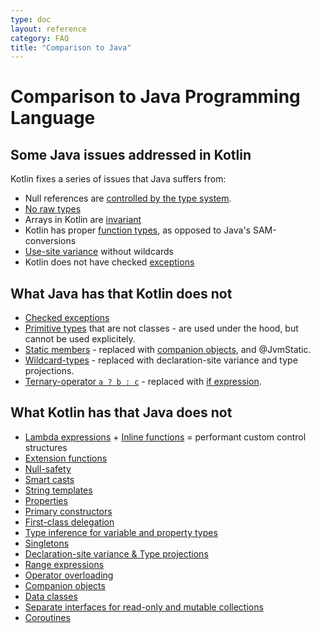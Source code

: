 ```yaml
---
type: doc
layout: reference
category: FAQ
title: "Comparison to Java"
---
```


# Comparison to Java Programming Language

## Some Java issues addressed in Kotlin

Kotlin fixes a series of issues that Java suffers from:

* Null references are [controlled by the type system](null-safety.html).
* [No raw types](java-interop.html)
* Arrays in Kotlin are [invariant](basic-types.html#arrays)
* Kotlin has proper [function types](lambdas.html#function-types), as opposed to Java's SAM-conversions
* [Use-site variance](generics.html#use-site-variance-type-projections) without wildcards
* Kotlin does not have checked [exceptions](exceptions.html)

## What Java has that Kotlin does not

* [Checked exceptions](exceptions.html)
* [Primitive types](basic-types.html) that are not classes - are used under the hood, but cannot be used explicitely. 
* [Static members](classes.html) - replaced with [companion objects](object-declarations.html#companion-objects), and @JvmStatic.
* [Wildcard-types](generics.html) - replaced with declaration-site variance and type projections.
* [Ternary-operator `a ? b : c`](control-flow.html#if-expression) - replaced with [if expression](control-flow.html#if-expression). 

## What Kotlin has that Java does not

* [Lambda expressions](lambdas.html) + [Inline functions](inline-functions.html) = performant custom control structures
* [Extension functions](extensions.html)
* [Null-safety](null-safety.html)
* [Smart casts](typecasts.html)
* [String templates](basic-types.html#strings)
* [Properties](properties.html)
* [Primary constructors](classes.html)
* [First-class delegation](delegation.html)
* [Type inference for variable and property types](basic-types.html)
* [Singletons](object-declarations.html)
* [Declaration-site variance & Type projections](generics.html)
* [Range expressions](ranges.html)
* [Operator overloading](operator-overloading.html)
* [Companion objects](classes.html#companion-objects)
* [Data classes](data-classes.html)
* [Separate interfaces for read-only and mutable collections](collections.html)
* [Coroutines](coroutines.html)
